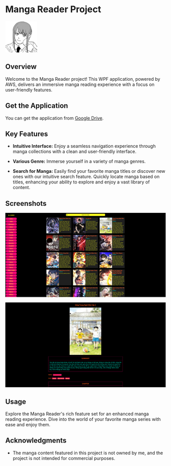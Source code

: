 # Manga Reader Project

<img src="MangaReader/Images/Icon.jpg" alt="Project Logo/Icon" width="100" height="100">

## Overview

Welcome to the Manga Reader project! This WPF application, powered by AWS, delivers an immersive manga reading experience with a focus on user-friendly features.

## Get the Application

You can get the application from [Google Drive](https://drive.google.com/file/d/19_YLjtKmRmIBC5Yrxojni6KzESWDiWE7/view?usp=sharing).

## Key Features

- **Intuitive Interface:** Enjoy a seamless navigation experience through manga collections with a clean and user-friendly interface.

- **Various Genre:** Immerse yourself in a variety of manga genres.

- **Search for Manga:** Easily find your favorite manga titles or discover new ones with our intuitive search feature. Quickly locate manga based on titles, enhancing your ability to explore and enjoy a vast library of content.

## Screenshots

![Screenshot 1](MangaReader/Images/Screenshots/MangaDisplay.png)

![Screenshot 2](MangaReader/Images/Screenshots/MangaDetail.png)

## Usage

Explore the Manga Reader's rich feature set for an enhanced manga reading experience. Dive into the world of your favorite manga series with ease and enjoy them.

## Acknowledgments

- The manga content featured in this project is not owned by me, and the project is not intended for commercial purposes.
